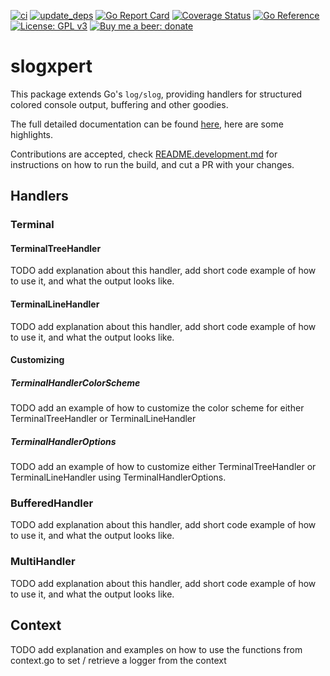 [![ci](https://github.com/fornellas/slogxpert/actions/workflows/ci.yaml/badge.svg)](https://github.com/fornellas/slogxpert/actions/workflows/ci.yaml) [![update_deps](https://github.com/fornellas/slogxpert/actions/workflows/update_deps.yaml/badge.svg)](https://github.com/fornellas/slogxpert/actions/workflows/update_deps.yaml) [![Go Report Card](https://goreportcard.com/badge/github.com/fornellas/slogxpert)](https://goreportcard.com/report/github.com/fornellas/slogxpert) [![Coverage Status](https://coveralls.io/repos/github/fornellas/slogxpert/badge.svg?branch=master)](https://coveralls.io/github/fornellas/slogxpert?branch=master) [![Go Reference](https://pkg.go.dev/badge/github.com/fornellas/slogxpert.svg)](https://pkg.go.dev/github.com/fornellas/slogxpert) [![License: GPL v3](https://img.shields.io/badge/License-GPLv3-blue.svg)](https://www.gnu.org/licenses/gpl-3.0) [![Buy me a beer: donate](https://img.shields.io/badge/Donate-Buy%20me%20a%20beer-yellow)](https://www.paypal.com/donate?hosted_button_id=AX26JVRT2GS2Q)

# slogxpert

This package extends Go's `log/slog`, providing handlers for structured colored console output, buffering and other goodies.

The full detailed documentation can be found [here](https://pkg.go.dev/github.com/fornellas/slogxpert), here are some highlights.

Contributions are accepted, check [README.development.md](README.development.md) for instructions on how to run the build, and cut a PR with your changes.

## Handlers

### Terminal

#### TerminalTreeHandler

TODO add explanation about this handler, add short code example of how to use it, and what the output looks like.

#### TerminalLineHandler

TODO add explanation about this handler, add short code example of how to use it, and what the output looks like.

#### Customizing

##### TerminalHandlerColorScheme

TODO add an example of how to customize the color scheme for either TerminalTreeHandler or TerminalLineHandler

##### TerminalHandlerOptions

TODO add an example of how to customize either TerminalTreeHandler or TerminalLineHandler using TerminalHandlerOptions.

### BufferedHandler

TODO add explanation about this handler, add short code example of how to use it, and what the output looks like.

### MultiHandler

TODO add explanation about this handler, add short code example of how to use it, and what the output looks like.

## Context

TODO add explanation and examples on how to use the functions from context.go to set / retrieve a logger from the context
